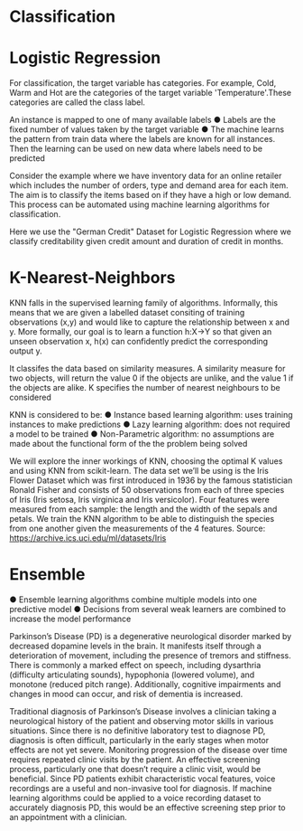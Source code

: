 # Classification

# Logistic Regression

For classification, the target variable has categories. For example, Cold, Warm and Hot are the categories of the target variable 'Temperature'.These categories are called the class label.

An instance is mapped to one of many available labels 
● Labels are the fixed number of values taken by the target variable
● The machine learns the pattern from train data where the labels are known for all instances. Then the learning can be used on new data where labels need to be predicted

Consider the example where we have inventory data for an online retailer which includes the number of orders, type and demand area for each item. The aim is to classify the items based on if they have a high or low demand. This process can be automated using machine learning algorithms for classification.

Here we use the "German Credit" Dataset for Logistic Regression where we classify creditability given credit amount and duration of credit in months.

# K-Nearest-Neighbors

KNN falls in the supervised learning family of algorithms. Informally, this means that we are given a labelled dataset consiting of training observations (x,y) and would like to capture the relationship between x and y. More formally, our goal is to learn a function h:X→Y so that given an unseen observation x, h(x) can confidently predict the corresponding output y. 

It classifes the data based on similarity measures. A similarity measure for two objects, will return the value 0 if the objects are unlike, and the value 1 if the objects are alike. K specifies the number of nearest neighbours to be considered

KNN is considered to be:
● Instance based learning algorithm: uses training instances to make predictions
● Lazy learning algorithm: does not required a model to be trained
● Non-Parametric algorithm: no assumptions are made about the functional form of the the problem being solved

We will explore the inner workings of KNN, choosing the optimal K values and using KNN from scikit-learn.
The data set we’ll be using is the Iris Flower Dataset which was first introduced in 1936 by the famous statistician Ronald Fisher and consists of 50 observations from each of three species of Iris (Iris setosa, Iris virginica and Iris versicolor). Four features were measured from each sample: the length and the width of the sepals and petals.
We train the KNN algorithm to be able to distinguish the species from one another given the measurements of the 4 features.
Source: https://archive.ics.uci.edu/ml/datasets/Iris

# Ensemble

● Ensemble learning algorithms combine multiple models into one predictive model 
● Decisions from several weak learners are combined to increase the model performance

Parkinson’s Disease (PD) is a degenerative neurological disorder marked by decreased dopamine levels in the brain. It manifests itself through a deterioration of movement, including the presence of tremors and stiffness. There is commonly a marked effect on speech, including dysarthria (difficulty articulating sounds), hypophonia (lowered volume), and monotone (reduced pitch range). Additionally, cognitive impairments and changes in mood can occur, and risk of dementia is increased.

Traditional diagnosis of Parkinson’s Disease involves a clinician taking a neurological history of the patient and observing motor skills in various situations. Since there is no definitive laboratory test to diagnose PD, diagnosis is often difficult, particularly in the early stages when motor effects are not yet severe. Monitoring progression of the disease over time requires repeated clinic visits by the patient. An effective screening process, particularly one that doesn’t require a clinic visit, would be beneficial. Since PD patients exhibit characteristic vocal features, voice recordings are a useful and non-invasive tool for diagnosis. If machine learning algorithms could be applied to a voice recording dataset to accurately diagnosis PD, this would be an effective screening step prior to an appointment with a clinician.
